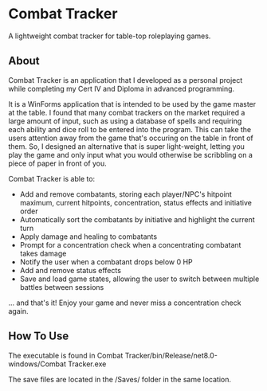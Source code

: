 # Combat Tracker

A lightweight combat tracker for table-top roleplaying games.


## About

Combat Tracker is an application that I developed as a personal project while completing my Cert IV and Diploma in advanced programming.

It is a WinForms application that is intended to be used by the game master at the table. I found that many combat trackers on the market required a large amount of input, such as using a database of spells and requiring each ability and dice roll to be entered into the program. This can take the users attention away from the game that's occuring on the table in front of them. So, I designed an alternative that is super light-weight, letting you play the game and only input what you would otherwise be scribbling on a piece of paper in front of you.

Combat Tracker is able to:

- Add and remove combatants, storing each player/NPC's hitpoint maximum, current hitpoints, concentration, status effects and initiative order
- Automatically sort the combatants by initiative and highlight the current turn
- Apply damage and healing to combatants
- Prompt for a concentration check when a concentrating combatant takes damage
- Notify the user when a combatant drops below 0 HP
- Add and remove status effects
- Save and load game states, allowing the user to switch between multiple battles between sessions

... and that's it! Enjoy your game and never miss a concentration check again. 

## How To Use

The executable is found in Combat Tracker/bin/Release/net8.0-windows/Combat Tracker.exe

The save files are located in the /Saves/ folder in the same location.
